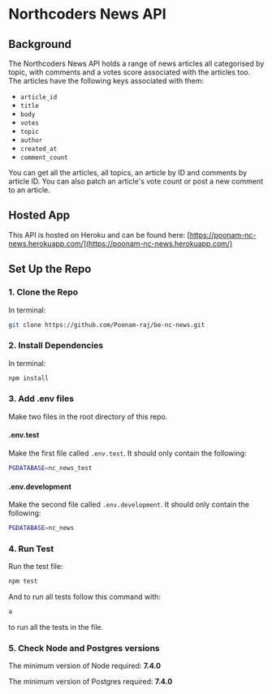 # Northcoders News API

## Background

The Northcoders News API holds a range of news articles all categorised by topic, with comments and a votes score associated with the articles too. The articles have the following keys associated with them:

- `article_id`
- `title`
- `body`
- `votes`
- `topic`
- `author`
- `created_at`
- `comment_count`

You can get all the articles, all topics, an article by ID and comments by article ID. You can also patch an article's vote count or post a new comment to an article.

## Hosted App

This API is hosted on Heroku and can be found here: [https://poonam-nc-news.herokuapp.com/](https://poonam-nc-news.herokuapp.com/)

## Set Up the Repo

### 1. Clone the Repo

In terminal:

```bash
git clone https://github.com/Poonam-raj/be-nc-news.git
```

### 2. Install Dependencies

In terminal:

```bash
npm install
```

### 3. Add .env files

Make two files in the root directory of this repo.

#### .env.test

Make the first file called `.env.test`. It should only contain the following:

```bash
PGDATABASE=nc_news_test
```

#### .env.development

Make the second file called `.env.development`. It should only contain the following:

```bash
PGDATABASE=nc_news
```

### 4. Run Test

Run the test file:

```bash
npm test
```

And to run all tests follow this command with:

```bash
a
```

to run all the tests in the file.

### 5. Check Node and Postgres versions

The minimum version of Node required: <b>7.4.0</b>

The minimum version of Postgres required: <b> 7.4.0</b>
